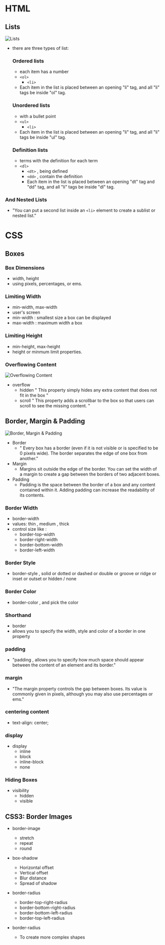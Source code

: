 # HTML 
## Lists
![Lists](https://media.gcflearnfree.org/content/5e46ef60397c182fec255f32_02_14_2020/lists.png)
* there are three types of list:
   ### Ordered lists  
   * each item has a number 
    - `<ol>`
       -  `<li>`
   * Each item in the list is placed between an opening "li" tag, and all "li" tags be inside "ol" tag.

  ### Unordered lists  
  * with a bullet point
   - `<ul>`
       -  `<li>`
   * Each item in the list is placed between an opening "li" tag, and all "li" tags be inside "ul" tag.

  ### Definition lists  
  * terms with the definition for each term
  - `<dl>`
       -  `<dt>`  , being defined
       -  `<dd>`  , contain the definition
    * Each item in the list is placed between an opening "dt" tag and "dd" tag, and all "li" tags be inside "dl" tag.

 ### And Nested Lists 
 * "You can put a second list inside an `<li>` element to create a sublist or nested list."

# CSS
## Boxes
### Box Dimensions 
* width, height 
* using pixels, percentages, or ems.

### Limiting Width
* min-width, max-width 
* user's screen
* min-width : smallest size a box can be displayed
* max-width : maximum width a box

### Limiting Height
* min-height, max-height
* height or minmum limit properties. 

### Overflowing Content 
![Overflowing Content ](https://www.tutorialandexample.com/wp-content/uploads/2020/10/CSS-Overflow.png)
* overflow 
   * hidden " This property simply hides any extra content that does not fit in the box "
   * scroll " This property adds a scrollbar to the box so that users can scroll to see the missing content. " 

## Border, Margin & Padding 
![Border, Margin & Padding](https://www.differencebetween.com/wp-content/uploads/2014/12/Difference-Between-Margin-and-Padding.png)
* Border
  * " Every box has a border (even if it is not visible or is specified to be 0 pixels wide). The border separates the edge of one box from another."
* Margin 
  * Margins sit outside the edge of the border. You can set the width of a margin to create a gap between the borders of two adjacent boxes.
* Padding
  * Padding is the space between the border of a box and any content contained within it. Adding padding can increase the readability of its contents.

### Border Width
* border-width 
* values: thin ,  medium , thick
* control size like :
    * border-top-width
    * border-right-width
    * border-bottom-width
    * border-left-width

### Border Style
* border-style  , solid or dotted or dashed or double or groove or ridge or inset or outset or hidden / none 

### Border Color 
* border-color  , and pick the color 

### Shorthand
* border 
* allows you to specify the width, style and color of a border in one property 

### padding 
* "padding  , allows you to specify how much space should appear between the content of an element and its border."

### margin 
* "The margin property controls the gap between boxes. Its value is commonly given in pixels, although you may also use percentages or ems."

### centering content 
* text-align: center;

### display
* display
  * inline
  * block 
  * inline-block
  * none

### Hiding Boxes
* visibility 
   * hidden
   * visible

## CSS3: Border Images
* border-image
   * stretch 
   * repeat 
   * round 

* box-shadow 
   * Horizontal offset 
   * Vertical offset
   * Blur distance
   * Spread of shadow   

* border-radius
   * border-top-right-radius
   * border-bottom-right-radius
   * border-bottom-left-radius
   * border-top-left-radius   

* border-radius 
   * To create more complex shapes
   
      